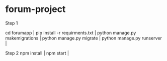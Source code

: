 # forum-project

Step 1

  cd forumapp |
  pip install -r requirments.txt |
  python manage.py makemigrations |
  python manage.py migrate |
  python manage.py runserver |


Step 2
  npm install |
  npm start |
        
